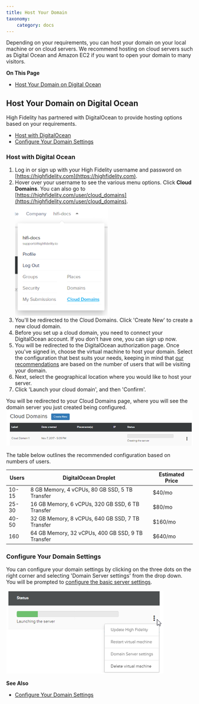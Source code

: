 ```yaml
---
title: Host Your Domain
taxonomy:
    category: docs
---
```


Depending on your requirements, you can host your domain on your local machine or on cloud servers. We recommend hosting on cloud servers such as Digital Ocean and Amazon EC2 if you want to open your domain to many visitors. 

**On This Page**

+ [Host Your Domain on Digital Ocean](#host-your-domain-on-digital-ocean)

## Host Your Domain on Digital Ocean

High Fidelity has partnered with DigitalOcean to provide hosting options based on your requirements. 

+ [Host with DigitalOcean](#host-with-digitalocean)
+ [Configure Your Domain Settings](#configure-your-domain-settings)

### Host with Digital Ocean

1. Log in or sign up with your High Fidelity username and password on [https://highfidelity.com](https://highfidelity.com).
2. Hover over your username to see the various menu options. Click **Cloud Domains**. You can also go to [https://highfidelity.com/user/cloud_domains](https://highfidelity.com/user/cloud_domains). ![](cloud-domains.png)
3. You'll be redirected to the Cloud Domains. Click 'Create New' to create a new cloud domain.
4. Before you set up a cloud domain, you need to connect your DigitalOcean account. If you don't have one, you can sign up now.   
5. You will be redirected to the DigitalOcean authorization page. Once you've signed in, choose the virtual machine to host your domain. Select the configuration that best suits your needs, keeping in mind that [our recommendations](#recommendations) are based on the number of users that will be visiting your domain.
6. Next, select the geographical location where you would like to host your server. 
7. Click 'Launch your cloud domain', and then 'Confirm'.  

You will be redirected to your Cloud Domains page, where you will see the domain server you just created being configured. ![](cloud-do-7.PNG) 

<a name="recommendations"></a>The table below outlines the recommended configuration based on numbers of users.  

| Users | DigitalOcean Droplet                              | Estimated Price |
| ----- | ------------------------------------------------- | --------------- |
| 10-15 | 8 GB Memory, 4 vCPUs, 80 GB SSD, 5 TB Transfer    | $40/mo          |
| 25-30 | 16 GB Memory, 6 vCPUs, 320 GB SSD, 6 TB Transfer  | $80/mo          |
| 40-50 | 32 GB Memory, 8 vCPUs, 640 GB SSD, 7 TB Transfer  | $160/mo         |
| 160   | 64 GB Memory, 32 vCPUs, 400 GB SSD, 9 TB Transfer | $640/mo         |

### Configure Your Domain Settings

You can configure your domain settings by clicking on the three dots on the right corner and selecting 'Domain Server settings' from the drop down. You will be prompted to [configure the basic server settings](../../your-domain/configure-settings#configure-basic-server-settings). 

![](cloud-do-9.PNG)


**See Also**

+ [Configure Your Domain Settings](../../your-domain/configure-settings)